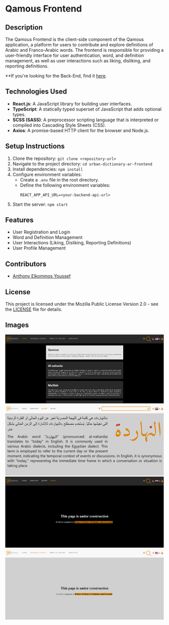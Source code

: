 # Qamous Frontend

## Description
The Qamous Frontend is the client-side component of the Qamous application, a platform for users to contribute and explore definitions of Arabic and Franco-Arabic words. The frontend is responsible for providing a user-friendly interface for user authentication, word, and definition management, as well as user interactions such as liking, disliking, and reporting definitions. 

**If you're looking for the Back-End, find it [here](https://github.com/anthonyyoussef01/Qamous-Backend).

## Technologies Used
- **React.js**: A JavaScript library for building user interfaces.
- **TypeScript**: A statically typed superset of JavaScript that adds optional types.
- **SCSS (SASS)**: A preprocessor scripting language that is interpreted or compiled into Cascading Style Sheets (CSS).
- **Axios**: A promise-based HTTP client for the browser and Node.js.

## Setup Instructions
1. Clone the repository: `git clone <repository-url>`
2. Navigate to the project directory: `cd urban-dictionary-ar-frontend`
3. Install dependencies: `npm install`
4. Configure environment variables:
    - Create a `.env` file in the root directory.
    - Define the following environment variables:
      ```
      REACT_APP_API_URL=<your-backend-api-url>
      ```
5. Start the server: `npm start`

## Features
- User Registration and Login
- Word and Definition Management
- User Interactions (Liking, Disliking, Reporting Definitions)
- User Profile Management

## Contributors
- [Anthony Elkommos Youssef](https://github.com/anthonyyoussef01)

## License
This project is licensed under the Mozilla Public License Version 2.0 - see the [LICENSE](LICENSE) file for details.

## Images
![Home Page 03/08/2024](readme-files/home-2024-03-08.png)
![Word of The Day 03/08/2024](readme-files/word-of-the-day-2024-03-08.png)
![Advertise 03/12/2024](readme-files/advertise-2024-03-12.png)
![Advanced Search 03/12/2024](readme-files/advanced-search-2024-03-12.png)
